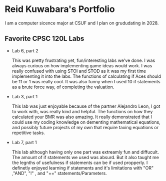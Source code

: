 # Reid Kuwabara's Portfolio


I am a computer sicence major at CSUF and I plan on grududating in 2028.


## Favorite CPSC 120L Labs


* Lab 6, part 2

   This was pretty frustrating yet, fun/interesting labs we've done. I was always curious on how implementing game ideas would work. I was really confused with using STOI and STOD as it was my first time implementing it into the labs. The functions of calculating if Aces should be 11 or 1 was really cool. It was also funny when I used 10 if statements as a brute force way, of completing the valuation.


* Lab 3, part 1

   This lab was just enjoyable because of the partner Alejandro Leon, I got to work with, was really kind and helpful. The functions on how they calculated your BMR was also amazing. It really demonstrated that I could use my coding knowledge on dementing mathematical equations, and possibly future projects of my own that require taxing equations or repetitive tasks.

* Lab 7, part 1

   This lab although having only one part was extreamly fun and diffucult. The amount of if statements we used was absurd. But it also taught me the legnths of usefulness if statements can be if used propperly. I definetly enjoyed learning if statements and it's limitations with "OR" ,"AND", "!" , and "==" statements/Parameters.


